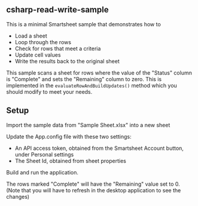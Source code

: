 ## csharp-read-write-sample

This is a minimal Smartsheet sample that demonstrates how to
* Load a sheet
* Loop through the rows
* Check for rows that meet a criteria
* Update cell values
* Write the results back to the original sheet


This sample scans a sheet for rows where the value of the "Status" column is "Complete" and sets the "Remaining" column to zero.
This is implemented in the `evaluateRowAndBuildUpdates()` method which you should modify to meet your needs.


## Setup
Import the sample data from "Sample Sheet.xlsx" into a new sheet

Update the App.config file with these two settings:
* An API access token, obtained from the Smartsheet Account button, under Personal settings
* The Sheet Id, obtained from sheet properties 

Build and run the application.

The rows marked "Complete" will have the "Remaining" value set to 0. (Note that you will have to refresh in the desktop application to see the changes)

